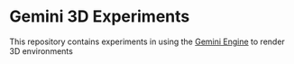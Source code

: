 # Gemini 3D Experiments
This repository contains experiments in using the [Gemini Engine](https://github.com/redpenguinyt/GeminiEngine) to render 3D environments